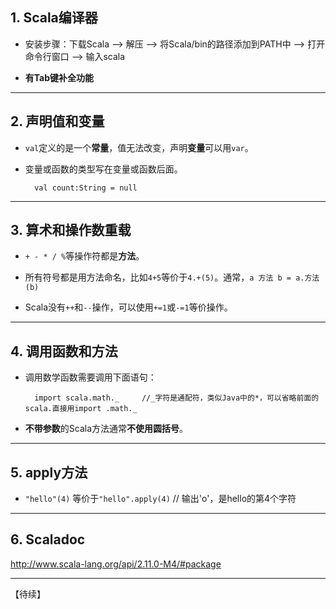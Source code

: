 ## 1. Scala编译器

+ 安装步骤：下载Scala    -->  解压  -->    将Scala/bin的路径添加到PATH中   --> 打开命令行窗口 --> 输入scala

+ **有Tab键补全功能**


----------


## 2. 声明值和变量

+ `val`定义的是一个**常量**，值无法改变，声明**变量**可以用`var`。

+ 变量或函数的类型写在变量或函数后面。
	
		val count:String = null


----------

## 3. 算术和操作数重载

+ `+ - * / %`等操作符都是**方法**。

+ 所有符号都是用方法命名，比如`4+5`等价于`4.+(5)`。通常，`a 方法 b = a.方法(b)`

+ Scala没有`++`和`--`操作，可以使用`+=1`或`-=1`等价操作。


----------


## 4. 调用函数和方法

+ 调用数学函数需要调用下面语句：
   
		import scala.math._     //_字符是通配符，类似Java中的*，可以省略前面的scala.直接用import .math._


+	**不带参数**的Scala方法通常**不使用圆括号**。


----------


## 5. apply方法

+ `"hello"(4)` 等价于`"hello".apply(4)` // 输出'o'，是hello的第4个字符


----------


## 6. Scaladoc

http://www.scala-lang.org/api/2.11.0-M4/#package


----------
【待续】